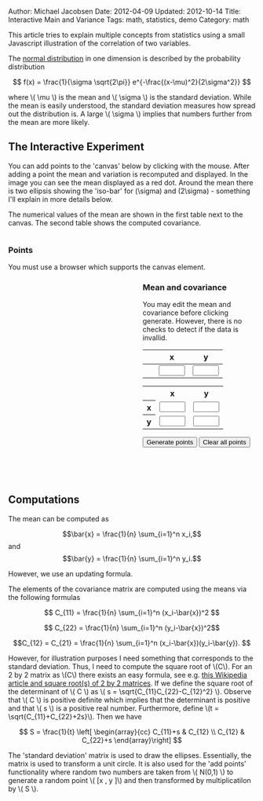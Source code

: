 Author: Michael Jacobsen
Date: 2012-04-09
Updated: 2012-10-14
Title: Interactive Main and Variance
Tags: math, statistics, demo
Category: math

This article tries to explain multiple concepts from statistics using
a small Javascript illustration of the correlation of two variables.

The <a href="http://en.wikipedia.org/wiki/Normal_distribution">normal
distribution</a> in one dimension is described by the probability
distribution 

$$ f(x) = \frac{1}{\sigma \sqrt{2\pi}} e^{-\frac{(x-\mu)^2}{2\sigma^2}} $$ 

where \\( \mu \\) is the mean and
\\( \\sigma \\) is the standard deviation. While the mean is easily
understood, the standard deviation measures how spread out the
distribution is. A large \\( \\sigma \\) implies that numbers further from
the mean are more likely.

## The Interactive Experiment
        
You can add points to the 'canvas' below by clicking with the
mouse. After adding a point the mean and variation is recomputed and
displayed. In the image you can see the mean displayed as a red
dot. Around the mean there is two ellipsis showing the 'iso-bar' for
\(\sigma\) and \(2\sigma\) - something I'll explain in more details
below.

The numerical values of the mean are shown in the first table next to
the canvas.  The second table shows the computed covariance.

<div style="height: 500px">
  <div style="float: left">
    <h3>Points</h3>
    <canvas id="gfx" width="600" height="400">
       You must use a browser which supports the canvas element.
    </canvas>
  </div>
  <div style="float: right; width: 230px;">
  <h3>Mean and covariance</h3>
  <p>You may edit the mean and covariance before clicking generate. However, there is no checks to detect if the data is invallid.</p>
  <style>
  td input.value
  {
    text-align: right;
    width: 4em;
  }
  </style>
  <table>
    <thead>
      <tr><th style="width: 1ex"></th><th>x</th><th>y</th></tr>
    </thead>
    <tbody>
      <tr><td>&nbsp;</td>
        <td><input type="text" id="avgx" class="value" /></td>
        <td><input type="text" id="avgy" class="value" /></td>
      </tr>
    </tbody>
  </table>
  <table>
    <tbody>
      <tr><td></td><th>x</th><th>y</th></tr>
      <tr><th>x</th>
         <td><input type="text" id="xx" class="value" /></td>
         <td><input type="text" id="xy" class="value" /></td>
      </tr>
      <tr><th>y</th>
         <td><input id="yx" type="text" class="value" /></td>
         <td><input id="yy" type="text" class="value" /></td>
      </tr>
    </tbody>
   </table>
   <button id="generate">Generate points</button>
   <button id="clear">Clear all points</button>
 </div>
</div>
        
## Computations
        
The mean can be computed as 

$$\bar{x} = \frac{1}{n} \sum_{i=1}^n x_i,$$ and $$\bar{y} = \frac{1}{n} \sum_{i=1}^n y_i.$$ 

However, we use an updating formula. 

The elements of the covariance matrix
are computed using the means via the following formulas 

$$
C_{11} = \frac{1}{n} \sum_{i=1}^n (x_i-\bar{x})^2
$$ 

$$ C_{22} = \frac{1}{n} \sum_{i=1}^n (y_i-\bar{x})^2$$ 

$$C_{12} = C_{21} = \frac{1}{n} \sum_{i=1}^n (x_i-\bar{x})(y_i-\bar{y}).
$$ 

However, for illustration purposes I need something that corresponds
to the standard deviation. Thus, I need to compute the square root of
\\(C\\). For an 2 by 2 matrix as \\(C\\) there exists an easy formula, see
e.g. <a
href="http://en.wikipedia.org/wiki/Square_root_of_a_2_by_2_matrix">
this Wikipedia article and square root(s) of 2 by 2 matrices</a>. If
we define the square root of the determinant of \\( C \\) as \\( s =
\sqrt{C_{11}C_{22}-C_{12}^2} \\).  Observe that \\( C \\) is positive
definite which implies that the determinant is positive and that \\( s \\)
is a positive real number. Furthermore, define \\(t =
\sqrt{C_{11}+C_{22}+2s}\\).  Then we have 

$$
S = \frac{1}{t} \left[
\begin{array}{cc} C_{11}+s & C_{12} \\ C_{12} & C_{22}+s
\end{array}\right] 
$$

The 'standard deviation' matrix is used to draw the
ellipses. Essentially, the matrix is used to transform a unit
circle. It is also used for the 'add points' functionality where
random two numbers are taken from \\( N(0,1) \\) to generate a random
point \\( [x \, y ]\\) and then transformed by multiplicatilon by \\( S
\\).


<script type="text/javascript" src="/static/js/sylvester/sylvester.js"></script>
<script type="text/javascript" src="/static/js/sylvester/matrix.js"></script>
<script type="text/javascript" src="/static/js/sylvester/vector.js"></script>
<script type="text/javascript" src="/static/js/data_analysis/dataanalysis.js"></script>
<script type="text/javascript" src="/static/js/data_analysis/covariance.js"></script>
<script type="text/javascript">
  $(document).ready(function () {
     initialize("gfx");
       });
</script>
